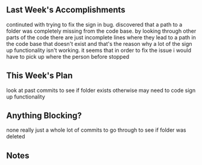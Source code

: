 ## Last Week's Accomplishments

continuted with trying to fix the sign in bug. discovered that a path to a folder was completely missing from the code base.
by looking through other parts of the code there are just incomplete lines where they lead to a path in the code base that doesn't exist
and that's the reason why a lot of the sign up functionality isn't working. it seems that in order to fix the issue i would have to pick up
where the person before stopped

## This Week's Plan

look at past commits to see if folder exists otherwise may need to code sign up functionality

## Anything Blocking?

none really just a whole lot of commits to go through to see if folder was deleted
## Notes
